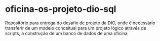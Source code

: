 # oficina-os-projeto-dio-sql
Repositório para entrega do desafio de projeto da DIO, onde é necessário transferir de um modelo conceitual para um projeto lógico através de scripts, a construção de um banco de dados de uma oficina
